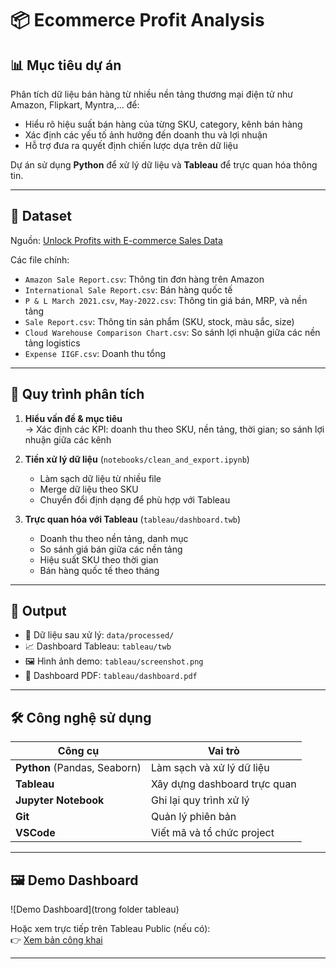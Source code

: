# 📦 Ecommerce Profit Analysis

## 📊 Mục tiêu dự án

Phân tích dữ liệu bán hàng từ nhiều nền tảng thương mại điện tử như Amazon, Flipkart, Myntra,... để:
- Hiểu rõ hiệu suất bán hàng của từng SKU, category, kênh bán hàng
- Xác định các yếu tố ảnh hưởng đến doanh thu và lợi nhuận
- Hỗ trợ đưa ra quyết định chiến lược dựa trên dữ liệu

Dự án sử dụng **Python** để xử lý dữ liệu và **Tableau** để trực quan hóa thông tin.

---

## 📁 Dataset

Nguồn: [Unlock Profits with E-commerce Sales Data](https://www.kaggle.com/datasets/thedevastator/unlock-profits-with-e-commerce-sales-data)

Các file chính:
- `Amazon Sale Report.csv`: Thông tin đơn hàng trên Amazon
- `International Sale Report.csv`: Bán hàng quốc tế
- `P & L March 2021.csv`, `May-2022.csv`: Thông tin giá bán, MRP, và nền tảng
- `Sale Report.csv`: Thông tin sản phẩm (SKU, stock, màu sắc, size)
- `Cloud Warehouse Comparison Chart.csv`: So sánh lợi nhuận giữa các nền tảng logistics
- `Expense IIGF.csv`: Doanh thu tổng

---

## 🧠 Quy trình phân tích

1. **Hiểu vấn đề & mục tiêu**  
   → Xác định các KPI: doanh thu theo SKU, nền tảng, thời gian; so sánh lợi nhuận giữa các kênh

2. **Tiền xử lý dữ liệu** (`notebooks/clean_and_export.ipynb`)
   - Làm sạch dữ liệu từ nhiều file
   - Merge dữ liệu theo SKU
   - Chuyển đổi định dạng để phù hợp với Tableau

3. **Trực quan hóa với Tableau** (`tableau/dashboard.twb`)
   - Doanh thu theo nền tảng, danh mục
   - So sánh giá bán giữa các nền tảng
   - Hiệu suất SKU theo thời gian
   - Bán hàng quốc tế theo tháng

---

## 📌 Output

- 📁 Dữ liệu sau xử lý: `data/processed/`
- 📈 Dashboard Tableau: `tableau/twb`
- 🖼️ Hình ảnh demo: `tableau/screenshot.png`
- 📄 Dashboard PDF: `tableau/dashboard.pdf`

---

## 🛠️ Công nghệ sử dụng

| Công cụ | Vai trò |
|--------|---------|
| **Python** (Pandas, Seaborn) | Làm sạch và xử lý dữ liệu |
| **Tableau** | Xây dựng dashboard trực quan |
| **Jupyter Notebook** | Ghi lại quy trình xử lý |
| **Git** | Quản lý phiên bản |
| **VSCode** | Viết mã và tổ chức project |

---

## 🖼️ Demo Dashboard

![Demo Dashboard](trong folder tableau)

Hoặc xem trực tiếp trên Tableau Public (nếu có):  
👉 [Xem bản công khai](https://public.tableau.com/...)

---
